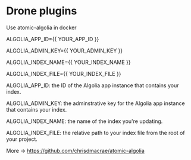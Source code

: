 # Drone plugins

Use atomic-algolia in docker

ALGOLIA_APP_ID={{ YOUR_APP_ID }}

ALGOLIA_ADMIN_KEY={{ YOUR_ADMIN_KEY }}

ALGOLIA_INDEX_NAME={{ YOUR_INDEX_NAME }}

ALGOLIA_INDEX_FILE={{ YOUR_INDEX_FILE }}

ALGOLIA_APP_ID: the ID of the Algolia app instance that contains your index.

ALGOLIA_ADMIN_KEY: the adminstrative key for the Algolia app instance that contains your index.

ALGOLIA_INDEX_NAME: the name of the index you're updating.

ALGOLIA_INDEX_FILE: the relative path to your index file from the root of your project.

More -> <https://github.com/chrisdmacrae/atomic-algolia>
